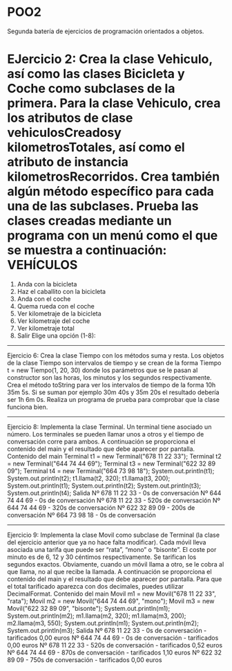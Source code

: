 # POO2
Segunda batería de ejercicios de programación orientados a objetos.

EJercicio 2:
Crea la clase Vehiculo, así como las clases Bicicleta y Coche como subclases de
la primera. Para la clase Vehiculo, crea los atributos de clase vehiculosCreadosy
kilometrosTotales, así como el atributo de instancia kilometrosRecorridos. Crea
también algún método específico para cada una de las subclases. Prueba las
clases creadas mediante un programa con un menú como el que se muestra
a continuación:
VEHÍCULOS
=========
1. Anda con la bicicleta
2. Haz el caballito con la bicicleta
3. Anda con el coche
4. Quema rueda con el coche
5. Ver kilometraje de la bicicleta
6. Ver kilometraje del coche
7. Ver kilometraje total
8. Salir
Elige una opción (1-8):

---------------------------------------------------------------------------------------

Ejercicio 6:
Crea la clase Tiempo con los métodos suma y resta. Los objetos de la clase Tiempo
son intervalos de tiempo y se crean de la forma Tiempo t = new Tiempo(1, 20,
30) donde los parámetros que se le pasan al constructor son las horas, los
minutos y los segundos respectivamente. Crea el método toString para ver los
intervalos de tiempo de la forma 10h 35m 5s. Si se suman por ejemplo 30m 40s y
35m 20s el resultado debería ser 1h 6m 0s. Realiza un programa de prueba para
comprobar que la clase funciona bien.

---------------------------------------------------------------------------------------

Ejercicio 8:
Implementa la clase Terminal. Un terminal tiene asociado un número. Los
terminales se pueden llamar unos a otros y el tiempo de conversación corre
para ambos. A continuación se proporciona el contenido del main y el resultado
que debe aparecer por pantalla.
Contenido del main
Terminal t1 = new Terminal("678 11 22 33");
Terminal t2 = new Terminal("644 74 44 69");
Terminal t3 = new Terminal("622 32 89 09");
Terminal t4 = new Terminal("664 73 98 18");
System.out.println(t1);
System.out.println(t2);
t1.llama(t2, 320);
t1.llama(t3, 200);
System.out.println(t1);
System.out.println(t2);
System.out.println(t3);
System.out.println(t4);
Salida
Nº 678 11 22 33 - 0s de conversación
Nº 644 74 44 69 - 0s de conversación
Nº 678 11 22 33 - 520s de conversación
Nº 644 74 44 69 - 320s de conversación
Nº 622 32 89 09 - 200s de conversación
Nº 664 73 98 18 - 0s de conversación

---------------------------------------------------------------------------------------

Ejercicio 9:
Implementa la clase Movil como subclase de Terminal (la clase del ejercicio
anterior que ya no hace falta modificar). Cada móvil lleva asociada una tarifa
que puede ser “rata”, “mono” o “bisonte”. El coste por minuto es de 6, 12 y
30 céntimos respectivamente. Se tarifican los segundos exactos. Obviamente,
cuando un móvil llama a otro, se le cobra al que llama, no al que recibe la
llamada. A continuación se proporciona el contenido del main y el resultado
que debe aparecer por pantalla. Para que el total tarificado aparezca con dos
decimales, puedes utilizar DecimalFormat.
Contenido del main
Movil m1 = new Movil("678 11 22 33", "rata");
Movil m2 = new Movil("644 74 44 69", "mono");
Movil m3 = new Movil("622 32 89 09", "bisonte");
System.out.println(m1);
System.out.println(m2);
m1.llama(m2, 320);
m1.llama(m3, 200);
m2.llama(m3, 550);
System.out.println(m1);
System.out.println(m2);
System.out.println(m3);
Salida
Nº 678 11 22 33 - 0s de conversación - tarificados 0,00 euros
Nº 644 74 44 69 - 0s de conversación - tarificados 0,00 euros
Nº 678 11 22 33 - 520s de conversación - tarificados 0,52 euros
Nº 644 74 44 69 - 870s de conversación - tarificados 1,10 euros
Nº 622 32 89 09 - 750s de conversación - tarificados 0,00 euros
